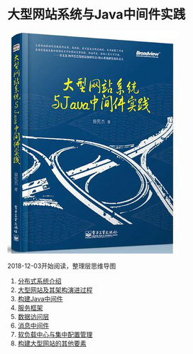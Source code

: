 # 大型网站系统与Java中间件实践



![](https://github.com/rainbowda/book-mindmap/blob/master/%E5%A4%A7%E5%9E%8B%E7%BD%91%E7%AB%99%E7%B3%BB%E7%BB%9F%E4%B8%8EJava%E4%B8%AD%E9%97%B4%E4%BB%B6%E5%AE%9E%E8%B7%B5/%E5%A4%A7%E5%9E%8B%E7%BD%91%E7%AB%99%E7%B3%BB%E7%BB%9F%E4%B8%8EJava%E4%B8%AD%E9%97%B4%E4%BB%B6%E5%AE%9E%E8%B7%B5.jpg?raw=true)

2018-12-03开始阅读，整理层思维导图

1. [分布式系统介绍]()
2. [大型网站及其架构演进过程]()
3. [构建Java中间件]()
4. [服务框架]()
5. [数据访问层]()
6. [消息中间件]()
7. [软负载中心与集中配置管理]()
8. [构建大型网站的其他要素]()

